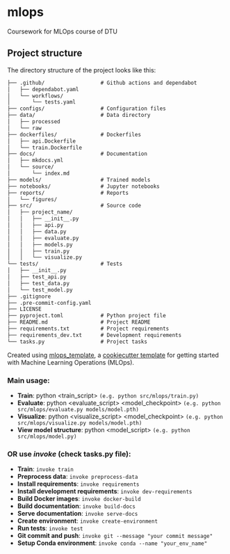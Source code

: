 # mlops

Coursework for MLOps course of DTU

## Project structure

The directory structure of the project looks like this:
```txt
├── .github/                  # Github actions and dependabot
│   ├── dependabot.yaml
│   └── workflows/
│       └── tests.yaml
├── configs/                  # Configuration files
├── data/                     # Data directory
│   ├── processed
│   └── raw
├── dockerfiles/              # Dockerfiles
│   ├── api.Dockerfile
│   └── train.Dockerfile
├── docs/                     # Documentation
│   ├── mkdocs.yml
│   └── source/
│       └── index.md
├── models/                   # Trained models
├── notebooks/                # Jupyter notebooks
├── reports/                  # Reports
│   └── figures/
├── src/                      # Source code
│   ├── project_name/
│   │   ├── __init__.py
│   │   ├── api.py
│   │   ├── data.py
│   │   ├── evaluate.py
│   │   ├── models.py
│   │   ├── train.py
│   │   └── visualize.py
└── tests/                    # Tests
│   ├── __init__.py
│   ├── test_api.py
│   ├── test_data.py
│   └── test_model.py
├── .gitignore
├── .pre-commit-config.yaml
├── LICENSE
├── pyproject.toml            # Python project file
├── README.md                 # Project README
├── requirements.txt          # Project requirements
├── requirements_dev.txt      # Development requirements
└── tasks.py                  # Project tasks
```


Created using [mlops_template](https://github.com/SkafteNicki/mlops_template),
a [cookiecutter template](https://github.com/cookiecutter/cookiecutter) for getting
started with Machine Learning Operations (MLOps).

### Main usage:

- **Train**: python <train_script> `(e.g. python src/mlops/train.py)`
- **Evaluate**: python <evaluate_script> <model_checkpoint> `(e.g. python src/mlops/evaluate.py models/model.pth)`
- **Visualize**: python <visualize_script> <model_checkpoint> `(e.g. python src/mlops/visualize.py models/model.pth)` 
- **View model structure**: python <model_script> `(e.g. python src/mlops/model.py)`

### OR use *invoke* (check tasks.py file):

- **Train**: `invoke train`
- **Preprocess data**: `invoke preprocess-data`
- **Install requirements**: `invoke requirements`
- **Install development requirements**: `invoke dev-requirements`
- **Build Docker images**: `invoke docker-build`
- **Build documentation**: `invoke build-docs`
- **Serve documentation**: `invoke serve-docs`
- **Create environment**: `invoke create-environment`
- **Run tests**: `invoke test`
- **Git commit and push**: `invoke git --message "your commit message"`
- **Setup Conda environment**: `invoke conda --name "your_env_name"`